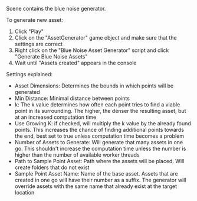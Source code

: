 Scene contains the blue noise generator.

To generate new asset:
1. Click "Play"
2. Click on the "AssetGenerator" game object and make sure that the settings are correct
3. Right click on the "Blue Noise Asset Generator" script and click "Generate Blue Noise Assets"
4. Wait until "Assets created" appears in the console



Settings explained:
- Asset Dimensions: Determines the bounds in which points will be generated
- Min Distance: Minimal distance between points
- k: The k value determines how often each point tries to find a viable point in its surrounding. The higher, the denser the resulting asset, but at an increased computation time
- Use Growing K: if checked, will multiply the k value by the already found points. This increases the chance of finding additional points towards the end, best set to true unless computation time becomes a problem
- Number of Assets to Generate: Will generate that many assets in one go. This shouldn't increase the computation time unless the number is higher than the number of available worker threads
- Path to Sample Point Asset: Path where the assets will be placed. Will create folders that do not exist
- Sample Point Asset Name: Name of the base asset. Assets that are created in one go will have their number as a suffix. The generator will override assets with the same name that already exist at the target location
